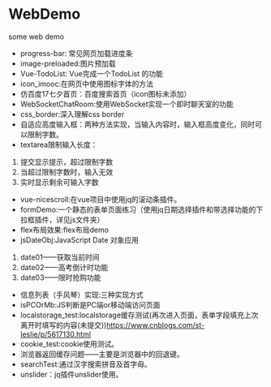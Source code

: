 # WebDemo
some web demo
- progress-bar: 常见网页加载进度条
- image-preloaded:图片预加载
- Vue-TodoList: Vue完成一个TodoList 的功能
- icon_imooc:在网页中使用图标字体的方法
- 仿百度17七夕首页：百度搜索首页（icon图标未添加）
- WebSocketChatRoom:使用WebSocket实现一个即时聊天室的功能
- css_border:深入理解css border
- 自适应高度输入框：两种方法实现，当输入内容时，输入框高度变化，同时可以限制字数。
- textarea限制输入长度：
 1. 提交显示提示，超过限制字数
 2. 当超过限制字数时，输入无效
 3. 实时显示剩余可输入字数
- vue-nicescroll:在vue项目中使用jq的滚动条插件。
- formDemo:一个静态的表单页面练习（使用jq日期选择插件和带选择功能的下拉框插件，详见js文件夹）
- flex布局效果:flex布局demo
- jsDateObj:JavaScript Date 对象应用
1. date01——获取当前时间
2. date02——高考倒计时功能
3. date03——限时抢购功能
- 信息列表（手风琴）实现:三种实现方式
- isPCOrMb:JS判断是PC端or移动端访问页面
- localstorage_test:localstorage缓存测试(再次进入页面，表单字段填充上次离开时填写的内容(未提交))https://www.cnblogs.com/st-leslie/p/5617130.html
- cookie_test:cookie使用测试。
- 浏览器返回缓存问题——主要是浏览器中的回退键。
- searchTest:通过汉字搜索拼音及首字母。
- unslider：jq插件unslider使用。

